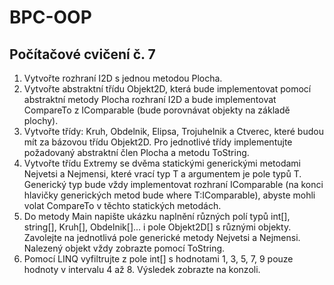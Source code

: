 # BPC-OOP

## Počítačové cvičení č. 7

1. Vytvořte rozhraní I2D s jednou metodou Plocha.
2. Vytvořte abstraktní třídu Objekt2D, která bude implementovat pomocí abstraktní metody Plocha rozhraní I2D a bude implementovat CompareTo z IComparable (bude porovnávat objekty na základě plochy).
3. Vytvořte třídy: Kruh, Obdelnik, Elipsa, Trojuhelnik a Ctverec, které budou mít za bázovou třídu Objekt2D. Pro jednotlivé třídy implementujte požadovaný abstraktní člen Plocha a metodu ToString.
4. Vytvořte třídu Extremy se dvěma statickými generickými metodami Nejvetsi a Nejmensi, které vrací typ T a argumentem je pole typů T. Generický typ bude vždy implementovat rozhraní IComparable (na konci hlavičky generických metod bude where T:IComparable), abyste mohli volat CompareTo v těchto statických metodách.
5. Do metody Main napište ukázku naplnění různých polí typů int[], string[], Kruh[], Obdelnik[]... i pole Objekt2D[] s různými objekty. Zavolejte na jednotlivá pole generické metody Nejvetsi a Nejmensi. Nalezený objekt vždy zobrazte pomocí ToString.
6. Pomocí LINQ vyfiltrujte z pole int[] s hodnotami 1, 3, 5, 7, 9 pouze hodnoty v intervalu 4 až 8. Výsledek zobrazte na konzoli.